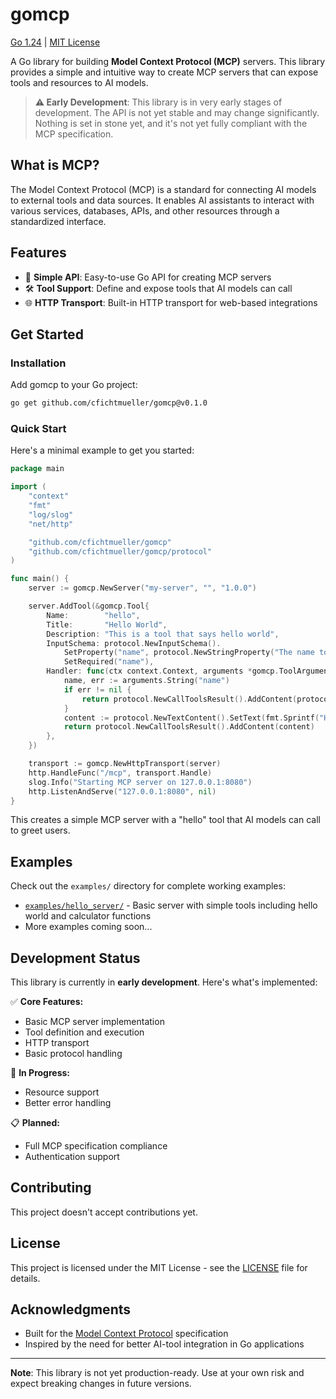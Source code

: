 # gomcp

[Go 1.24](https://golang.org/) | [MIT License](LICENSE)

A Go library for building **Model Context Protocol (MCP)** servers. This library provides a simple and intuitive way to create MCP servers that can expose tools and resources to AI models.

> **⚠️ Early Development**: This library is in very early stages of development. The API is not yet stable and may change significantly. Nothing is set in stone yet, and it's not yet fully compliant with the MCP specification.

## What is MCP?

The Model Context Protocol (MCP) is a standard for connecting AI models to external tools and data sources. It enables AI assistants to interact with various services, databases, APIs, and other resources through a standardized interface.

## Features

- 🚀 **Simple API**: Easy-to-use Go API for creating MCP servers
- 🛠️ **Tool Support**: Define and expose tools that AI models can call
- 🌐 **HTTP Transport**: Built-in HTTP transport for web-based integrations

## Get Started

### Installation

Add gomcp to your Go project:

```bash
go get github.com/cfichtmueller/gomcp@v0.1.0
```

### Quick Start

Here's a minimal example to get you started:

```go
package main

import (
	"context"
	"fmt"
	"log/slog"
	"net/http"

	"github.com/cfichtmueller/gomcp"
	"github.com/cfichtmueller/gomcp/protocol"
)

func main() {
	server := gomcp.NewServer("my-server", "", "1.0.0")

	server.AddTool(&gomcp.Tool{
		Name:        "hello",
		Title:       "Hello World",
		Description: "This is a tool that says hello world",
		InputSchema: protocol.NewInputSchema().
			SetProperty("name", protocol.NewStringProperty("The name to say hello to")).
			SetRequired("name"),
		Handler: func(ctx context.Context, arguments *gomcp.ToolArguments) *protocol.CallToolsResult {
			name, err := arguments.String("name")
			if err != nil {
				return protocol.NewCallToolsResult().AddContent(protocol.NewTextContent().SetText(err.Error())).SetIsError(true)
			}
			content := protocol.NewTextContent().SetText(fmt.Sprintf("Hello, %s!", name))
			return protocol.NewCallToolsResult().AddContent(content)
		},
	})

	transport := gomcp.NewHttpTransport(server)
	http.HandleFunc("/mcp", transport.Handle)
	slog.Info("Starting MCP server on 127.0.0.1:8080")
	http.ListenAndServe("127.0.0.1:8080", nil)
}
```

This creates a simple MCP server with a "hello" tool that AI models can call to greet users.

## Examples

Check out the `examples/` directory for complete working examples:

- [`examples/hello_server/`](examples/hello_server/) - Basic server with simple tools including hello world and calculator functions
- More examples coming soon...

## Development Status

This library is currently in **early development**. Here's what's implemented:

✅ **Core Features:**
- Basic MCP server implementation
- Tool definition and execution
- HTTP transport
- Basic protocol handling

🚧 **In Progress:**
- Resource support
- Better error handling

📋 **Planned:**
- Full MCP specification compliance
- Authentication support

## Contributing

This project doesn't accept contributions yet.

## License

This project is licensed under the MIT License - see the [LICENSE](LICENSE) file for details.

## Acknowledgments

- Built for the [Model Context Protocol](https://modelcontextprotocol.io/) specification
- Inspired by the need for better AI-tool integration in Go applications

---

**Note**: This library is not yet production-ready. Use at your own risk and expect breaking changes in future versions.
